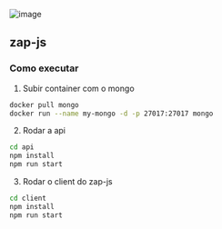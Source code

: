![image](https://github.com/user-attachments/assets/04ada4fc-fc58-4551-9fdb-649beea3ed87)


## zap-js

### Como executar

1. Subir container com o mongo

```bash
docker pull mongo
docker run --name my-mongo -d -p 27017:27017 mongo
```

2. Rodar a api

```bash
cd api
npm install
npm run start
```

3. Rodar o client do zap-js

```bash
cd client
npm install
npm run start
```
